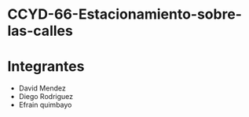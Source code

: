 # CCYD-66-Estacionamiento-sobre-las-calles
# Integrantes
- David Mendez
- Diego Rodriguez
- Efrain quimbayo